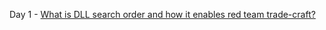 Day 1 - [What is DLL search order and how it enables red team trade-craft?](https://www.100daysofredteam.com/p/what-is-dll-search-order-and-how)
